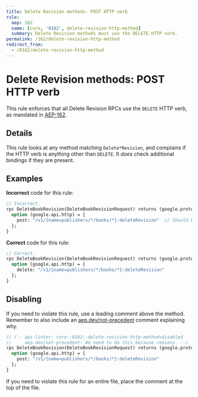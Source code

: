 ```yaml
---
title: Delete Revision methods- POST HTTP verb
rule:
  aep: 162
  name: [core, '0162', delete-revision-http-method]
  summary: Delete Revision methods must use the DELETE HTTP verb.
permalink: /162/delete-revision-http-method
redirect_from:
  - /0162/delete-revision-http-method
---
```


# Delete Revision methods: POST HTTP verb

This rule enforces that all Delete Revision RPCs use the `DELETE` HTTP verb, as
mandated in [AEP-162][].

## Details

This rule looks at any method matching `Delete*Revision`, and complains
if the HTTP verb is anything other than `DELETE`. It _does_ check additional
bindings if they are present.

## Examples

**Incorrect** code for this rule:

```proto
// Incorrect.
rpc DeleteBookRevision(DeleteBookRevisionRequest) returns (google.protobuf.Empty) {
  option (google.api.http) = {
    post: "/v1/{name=publishers/*/books/*}:deleteRevision"  // Should be `delete:`.
  };
}
```

**Correct** code for this rule:

```proto
// Correct.
rpc DeleteBookRevision(DeleteBookRevisionRequest) returns (google.protobuf.Empty) {
  option (google.api.http) = {
    delete: "/v1/{name=publishers/*/books/*}:deleteRevision"
  };
}
```

## Disabling

If you need to violate this rule, use a leading comment above the method.
Remember to also include an [aep.dev/not-precedent][] comment explaining why.

```proto
// (-- api-linter: core::0162::delete-revision-http-method=disabled
//     aep.dev/not-precedent: We need to do this because reasons. --)
rpc DeleteBookRevision(DeleteBookRevisionRequest) returns (google.protobuf.Empty) {
  option (google.api.http) = {
    post: "/v1/{name=publishers/*/books/*}:deleteRevision"
  };
}
```

If you need to violate this rule for an entire file, place the comment at the
top of the file.

[aep-162]: https://aep.dev/162
[aep.dev/not-precedent]: https://aep.dev/not-precedent
